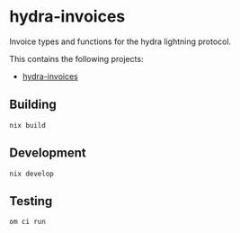 # hydra-invoices

Invoice types and functions for the hydra lightning protocol.

This contains the following projects:
* [hydra-invoices](hydra-invoices/)

## Building

```
nix build
````

## Development

```
nix develop
```

## Testing

```
om ci run
```

